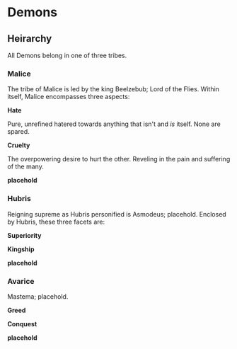 # Demons

## Heirarchy

All Demons belong in one of three tribes.

### Malice

The tribe of Malice is led by the king Beelzebub; Lord of the Flies.
Within itself, Malice encompasses three aspects:

**Hate**

Pure, unrefined hatered towards anything that isn't and *is* itself. None are spared.

**Cruelty**

The overpowering desire to hurt the other. Reveling in the pain and suffering of the many.

**placehold**



### Hubris

Reigning supreme as Hubris personified is Asmodeus; placehold.
Enclosed by Hubris, these three facets are:

**Superiority**

**Kingship**

**placehold**


### Avarice

Mastema; placehold.


**Greed**

**Conquest**

**placehold**
